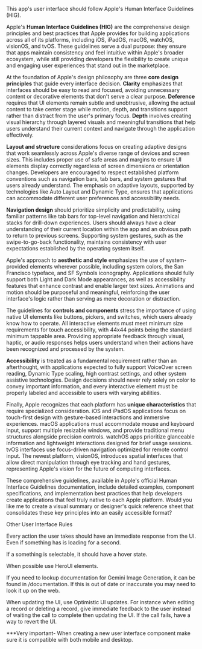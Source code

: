 This app's user interface should follow Apple's Human Interface Guidelines (HIG).

Apple's **Human Interface Guidelines (HIG)** are the comprehensive design principles and best practices that Apple provides for building applications across all of its platforms, including iOS, iPadOS, macOS, watchOS, visionOS, and tvOS. These guidelines serve a dual purpose: they ensure that apps maintain consistency and feel intuitive within Apple's broader ecosystem, while still providing developers the flexibility to create unique and engaging user experiences that stand out in the marketplace.

At the foundation of Apple's design philosophy are three **core design principles** that guide every interface decision. **Clarity** emphasizes that interfaces should be easy to read and focused, avoiding unnecessary content or decorative elements that don't serve a clear purpose. **Deference** requires that UI elements remain subtle and unobtrusive, allowing the actual content to take center stage while motion, depth, and transitions support rather than distract from the user's primary focus. **Depth** involves creating visual hierarchy through layered visuals and meaningful transitions that help users understand their current context and navigate through the application effectively.

**Layout and structure** considerations focus on creating adaptive designs that work seamlessly across Apple's diverse range of devices and screen sizes. This includes proper use of safe areas and margins to ensure UI elements display correctly regardless of screen dimensions or orientation changes. Developers are encouraged to respect established platform conventions such as navigation bars, tab bars, and system gestures that users already understand. The emphasis on adaptive layouts, supported by technologies like Auto Layout and Dynamic Type, ensures that applications can accommodate different user preferences and accessibility needs.

**Navigation design** should prioritize simplicity and predictability, using familiar patterns like tab bars for top-level navigation and hierarchical stacks for drill-down experiences. Users should always have a clear understanding of their current location within the app and an obvious path to return to previous screens. Supporting system gestures, such as the swipe-to-go-back functionality, maintains consistency with user expectations established by the operating system itself.

Apple's approach to **aesthetic and style** emphasizes the use of system-provided elements wherever possible, including system colors, the San Francisco typeface, and SF Symbols iconography. Applications should fully support both Light and Dark Mode appearances, as well as accessibility features that enhance contrast and enable larger text sizes. Animations and motion should be purposeful and meaningful, reinforcing the user interface's logic rather than serving as mere decoration or distraction.

The guidelines for **controls and components** stress the importance of using native UI elements like buttons, pickers, and switches, which users already know how to operate. All interactive elements must meet minimum size requirements for touch accessibility, with 44x44 points being the standard minimum tappable area. Providing appropriate feedback through visual, haptic, or audio responses helps users understand when their actions have been recognized and processed by the system.

**Accessibility** is treated as a fundamental requirement rather than an afterthought, with applications expected to fully support VoiceOver screen reading, Dynamic Type scaling, high contrast settings, and other system assistive technologies. Design decisions should never rely solely on color to convey important information, and every interactive element must be properly labeled and accessible to users with varying abilities.

Finally, Apple recognizes that each platform has **unique characteristics** that require specialized consideration. iOS and iPadOS applications focus on touch-first design with gesture-based interactions and immersive experiences. macOS applications must accommodate mouse and keyboard input, support multiple resizable windows, and provide traditional menu structures alongside precision controls. watchOS apps prioritize glanceable information and lightweight interactions designed for brief usage sessions. tvOS interfaces use focus-driven navigation optimized for remote control input. The newest platform, visionOS, introduces spatial interfaces that allow direct manipulation through eye tracking and hand gestures, representing Apple's vision for the future of computing interfaces.

These comprehensive guidelines, available in Apple's official Human Interface Guidelines documentation, include detailed examples, component specifications, and implementation best practices that help developers create applications that feel truly native to each Apple platform. Would you like me to create a visual summary or designer's quick reference sheet that consolidates these key principles into an easily accessible format?


Other User Interface Rules

Every action the user takes should have an immediate response from the UI. Even if something has is loading for a second. 

If a something is selectable, it should have a hover state. 

When possible use HeroUI elements. 

If you need to lookup documentation for Gemini Image Generation, it can be found in /documentation. If this is out of date or inaccurate you may need to look it up on the web. 

When updating the UI, use Optimistic UI updates. For instance when editing a record or deleting a record, give immediate feedback to the user instead of waiting the call to complete then updating the UI. If the call fails, have a way to revert the UI. 

***Very important- When creating a new user interface component make sure it is compatible with both mobile and desktop. 

